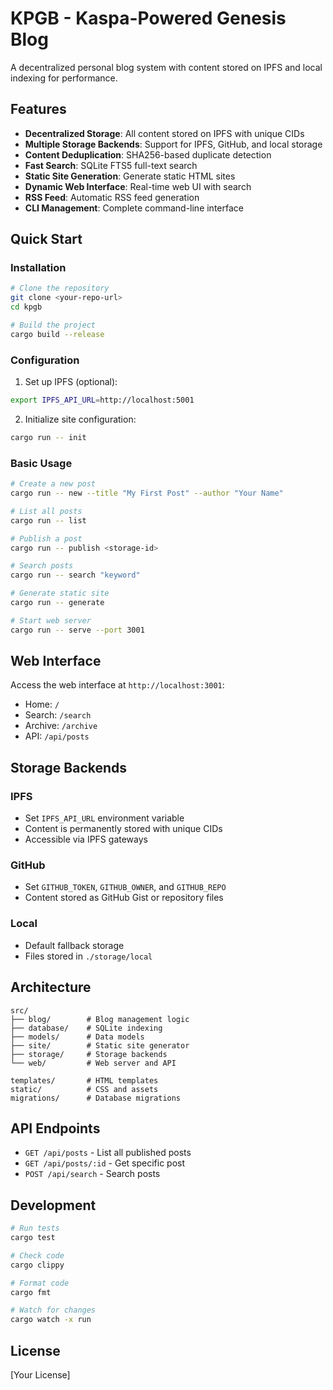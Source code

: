 # KPGB - Kaspa-Powered Genesis Blog

A decentralized personal blog system with content stored on IPFS and local indexing for performance.

## Features

- **Decentralized Storage**: All content stored on IPFS with unique CIDs
- **Multiple Storage Backends**: Support for IPFS, GitHub, and local storage
- **Content Deduplication**: SHA256-based duplicate detection
- **Fast Search**: SQLite FTS5 full-text search
- **Static Site Generation**: Generate static HTML sites
- **Dynamic Web Interface**: Real-time web UI with search
- **RSS Feed**: Automatic RSS feed generation
- **CLI Management**: Complete command-line interface

## Quick Start

### Installation

```bash
# Clone the repository
git clone <your-repo-url>
cd kpgb

# Build the project
cargo build --release
```

### Configuration

1. Set up IPFS (optional):
```bash
export IPFS_API_URL=http://localhost:5001
```

2. Initialize site configuration:
```bash
cargo run -- init
```

### Basic Usage

```bash
# Create a new post
cargo run -- new --title "My First Post" --author "Your Name"

# List all posts
cargo run -- list

# Publish a post
cargo run -- publish <storage-id>

# Search posts
cargo run -- search "keyword"

# Generate static site
cargo run -- generate

# Start web server
cargo run -- serve --port 3001
```

## Web Interface

Access the web interface at `http://localhost:3001`:
- Home: `/`
- Search: `/search`
- Archive: `/archive`
- API: `/api/posts`

## Storage Backends

### IPFS
- Set `IPFS_API_URL` environment variable
- Content is permanently stored with unique CIDs
- Accessible via IPFS gateways

### GitHub
- Set `GITHUB_TOKEN`, `GITHUB_OWNER`, and `GITHUB_REPO`
- Content stored as GitHub Gist or repository files

### Local
- Default fallback storage
- Files stored in `./storage/local`

## Architecture

```
src/
├── blog/        # Blog management logic
├── database/    # SQLite indexing
├── models/      # Data models
├── site/        # Static site generator
├── storage/     # Storage backends
└── web/         # Web server and API

templates/       # HTML templates
static/          # CSS and assets
migrations/      # Database migrations
```

## API Endpoints

- `GET /api/posts` - List all published posts
- `GET /api/posts/:id` - Get specific post
- `POST /api/search` - Search posts

## Development

```bash
# Run tests
cargo test

# Check code
cargo clippy

# Format code
cargo fmt

# Watch for changes
cargo watch -x run
```

## License

[Your License]